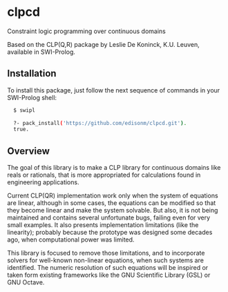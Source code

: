 clpcd
=====

Constraint logic programming over continuous domains

Based on the CLP(Q,R) package by Leslie De Koninck, K.U. Leuven, available in
SWI-Prolog.

Installation
------------

To install this package, just follow the next sequence of commands in your
SWI-Prolog shell:

```bash
  $ swipl
  
  ?- pack_install('https://github.com/edisonm/clpcd.git').
  true.
```

Overview
--------

The goal of this library is to make a CLP library for continuous domains like
reals or rationals, that is more appropriated for calculations found in
engineering applications.

Current CLP(QR) implementation work only when the system of equations are
linear, although in some cases, the equations can be modified so that they
become linear and make the system solvable. But also, it is not being maintained
and contains several unfortunate bugs, failing even for very small examples. It
also presents implementation limitations (like the linearity); probably because
the prototype was designed some decades ago, when computational power was
limited.

This library is focused to remove those limitations, and to incorporate
solvers for well-known non-linear equations, when such systems are identified.
The numeric resolution of such equations will be inspired or taken form existing
frameworks like the GNU Scientific Library (GSL) or GNU Octave.

